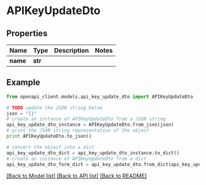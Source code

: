 # APIKeyUpdateDto


## Properties

Name | Type | Description | Notes
------------ | ------------- | ------------- | -------------
**name** | **str** |  | 

## Example

```python
from openapi_client.models.api_key_update_dto import APIKeyUpdateDto

# TODO update the JSON string below
json = "{}"
# create an instance of APIKeyUpdateDto from a JSON string
api_key_update_dto_instance = APIKeyUpdateDto.from_json(json)
# print the JSON string representation of the object
print APIKeyUpdateDto.to_json()

# convert the object into a dict
api_key_update_dto_dict = api_key_update_dto_instance.to_dict()
# create an instance of APIKeyUpdateDto from a dict
api_key_update_dto_form_dict = api_key_update_dto.from_dict(api_key_update_dto_dict)
```
[[Back to Model list]](../README.md#documentation-for-models) [[Back to API list]](../README.md#documentation-for-api-endpoints) [[Back to README]](../README.md)


